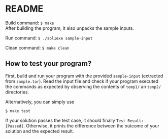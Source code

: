 # README

Build command: `$ make`  
After building the program, it also unpacks the sample inputs.

Run command: `$ ./sol1exe sample-input`

Clean command: `$ make clean`

## How to test your program?

First, build and run your program with the provided `sample-input`
(extracted from `sample.tar`). Read the input file and check if your
program executed the commands as expected by observing the contents of
`temp1/` an `temp2/` directories.

Alternatively, you can simply use 

    $ make test

If your solution passes the test case, it should finally `Test Result:
[Passed]`. Otherwise, it prints the difference between the outcome of
your solution and the expected result.
